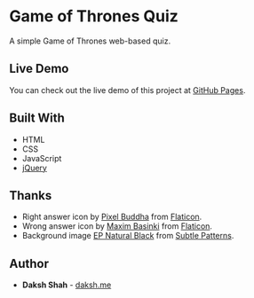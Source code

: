 # Game of Thrones Quiz

A simple Game of Thrones web-based quiz.

## Live Demo

You can check out the live demo of this project at [GitHub Pages](https://dakshshah96.github.io/game-of-thrones-quiz/).

## Built With

* HTML
* CSS
* JavaScript
* [jQuery](http://jquery.com/)

## Thanks

* Right answer icon by [Pixel Buddha](http://www.flaticons.com/authors/pixel-buddha) from [Flaticon](http://www.flaticons.com).
* Wrong answer icon by [Maxim Basinki](http://www.flaticon.com/authors/maxim-basinski) from [Flaticon](http://www.flaticons.com).
* Background image [EP Natural Black](https://www.toptal.com/designers/subtlepatterns/ep-natural-black/) from [Subtle Patterns](https://www.toptal.com/designers/subtlepatterns).

## Author

* **Daksh Shah** - [daksh.me](https://daksh.me)